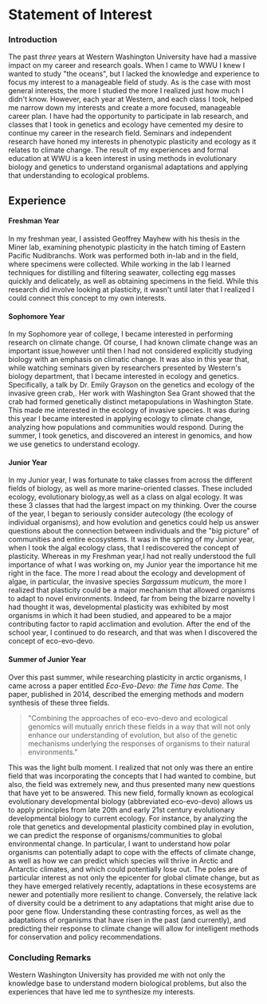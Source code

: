 # Statement of Interest

### Introduction

The past *three* years at Western Washington University have had a massive impact on my career and research goals. When I came to WWU I knew I wanted to study "the oceans", but I lacked the knowledge and experience to focus my interest to a manageable field of study. As is the case with most general interests, the more I studied the more I realized just how much I didn't know. However, each year at Western, and each class I took, helped me narrow down my interests and create a more focused, manageable career plan. I have had the opportunity to participate in lab research, and classes that I took in genetics and ecology have cemented my desire to continue my career in the research field. Seminars and independent research have honed my interests in phenotypic plasticity and ecology as it relates to climate change. The result of my experiences and formal education at WWU is a keen interest in using methods in evolutionary biology and genetics to understand organismal adaptations and applying that understanding to ecological problems. 

## Experience

#### Freshman Year
In my freshman year, I assisted Geoffrey Mayhew with his thesis in the Miner lab, examining phenotypic plasticity in the hatch timing of Eastern Pacific Nudibranchs. Work was performed both in-lab and in the field, where specimens were collected. While working in the lab I learned techniques for distilling and filtering seawater, collecting egg masses quickly and delicately, as well as obtaining specimens in the field. While this research did involve looking at plasticity, it wasn't until later that I realized I could connect this concept to my own interests. 



#### Sophomore Year

In my Sophomore year of college, I became interested in performing research on climate change. Of course, I had known climate change was an important issue,however until then I had not considered explicitly studying biology with an emphasis on climatic change. It was also in this year that, while watching seminars given by researchers presented by Western's biology department, that I became interested in ecology and genetics. Specifically, a talk by Dr. Emily Grayson on the genetics and ecology of the invasive green crab,. Her work with Washington Sea Grant showed that the crab had formed genetically distinct metapopulations in Washington State. This made me interested in the ecology of invasive species. It was during this year I became interested in applying ecology to climate change, analyzing how populations and communities would respond. During the summer, I took genetics, and discovered an interest in genomics, and how we use genetics to understand ecology.



#### Junior Year

In my Junior year, I was fortunate to take classes from across the different fields of biology, as well as more marine-oriented classes. These included ecology, evolutionary biology,as well as a class on algal ecology. It was these 3 classes that had the largest impact on my thinking. Over the course of the year, I began to seriously consider autecology (the ecology of individual organisms), and how evolution and genetics could help us answer questions about the connection between individuals and the "big picture" of communities and entire ecosystems. It was in the spring of my Junior year, when I took the algal ecology class, that I rediscovered the concept of plasticity. Whereas in my Freshman year,I had not really understood the full importance of what I was working on, my Junior year the importance hit me right in the face. The more I read about the ecology and development of algae, in particular, the invasive species *Sargassum muticum*, the more I realized that plasticity could be a major mechanism that allowed organisms to adapt to novel environments. Indeed, far from being the bizarre novelty I had thought it was, developmental plasticity was exhibited by most organisms in which it had been studied, and appeared to be a major contributing factor to rapid acclimation and evolution. After the end of the school year, I continued to do research, and that was when I discovered the concept of eco-evo-devo.

#### Summer of Junior Year

Over this past summer, while researching plasticity in arctic organisms, I came across a paper entitled *Eco-Evo-Devo: the Time has Come*. The paper, published in 2014, described the emerging methods and modern synthesis of these three fields. 

> "Combining the approaches of eco-evo-devo and ecological genomics will mutually enrich these fields in a way that will not only enhance our understanding of evolution, but also of the genetic mechanisms underlying the responses of organisms to their natural environments." 

This was the light bulb moment. I realized that not only was there an entire field that was incorporating the concepts that I had wanted to combine, but also, the field was extremely new, and thus presented many new questions that have yet to be answered. This new field, formally known as ecological evolutionary developmental biology (abbreviated eco-evo-devo) allows us to apply principles from late 20th and early 21st century evolutionary developmental biology to current ecology. For instance, by analyzing the role that genetics and developmental plasticity combined play in evolution, we can predict the response of organisms/communities to global environmental change. In particular, I want to understand how polar organisms can potentially adapt to cope with the effects of climate change, as well as how we can predict which species will thrive in Arctic and Antarctic climates, and which could potentially lose out. The poles are of particular interest as not only the epicenter for global climate change, but as they have emerged relatively recently, adaptations in these ecosystems are newer and potentially more resilient to change. Conversely, the relative lack of diversity could be a detriment to any adaptations that might arise due to poor gene flow. Understanding these contrasting forces, as well as the adaptations of organisms that have risen in the past (and currently), and predicting their response to climate change will allow for intelligent methods for conservation and policy recommendations. 



### Concluding Remarks

Western Washington University has provided me with not only the knowledge base to understand modern biological problems, but also the experiences that have led me to synthesize my interests. 

